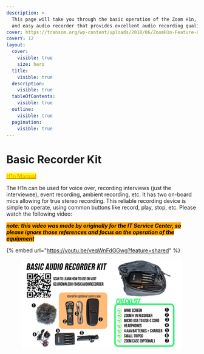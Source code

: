 ```yaml
---
description: >-
  This page will take you through the basic operation of the Zoom H1n, a simple
  and easy audio recorder that provides excellent audio recording quality.
cover: https://transom.org/wp-content/uploads/2018/06/ZoomH1n-Feature-800x440.jpg
coverY: 12
layout:
  cover:
    visible: true
    size: hero
  title:
    visible: true
  description:
    visible: true
  tableOfContents:
    visible: true
  outline:
    visible: true
  pagination:
    visible: true
---
```


# Basic Recorder Kit

[<mark style="color:orange;">**H1n Manual**</mark>](https://www.zoom.co.jp/sites/default/files/products/downloads/pdfs/E\_H1n\_0.pdf)

The H1n can be used for voice over, recording interviews (just the interviewee), event recording, ambient recording, etc. It has two on-board mics allowing for true stereo recording. This reliable recording device is simple to operate, using common buttons like record, play, stop, etc. Please watch the following video:&#x20;

_<mark style="background-color:orange;">**note: this video was made by  originally for the IT Service Center, so please ignore those  references and focus on the operation of the equipment**</mark>_

{% embed url="https://youtu.be/veqWnFdGGwg?feature=shared" %}

<figure><img src="../.gitbook/assets/Basic A Recorder Kit Insert.png" alt=""><figcaption></figcaption></figure>
